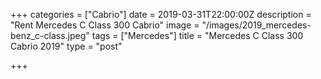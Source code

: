 +++
categories = ["Cabrio"]
date = 2019-03-31T22:00:00Z
description = "Rent Mercedes C Class 300 Cabrio"
image = "/images/2019_mercedes-benz_c-class.jpeg"
tags = ["Mercedes"]
title = "Mercedes C Class 300 Cabrio 2019"
type = "post"

+++
